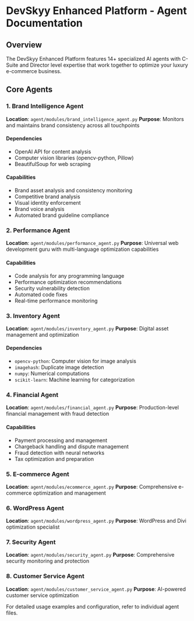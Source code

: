 # DevSkyy Enhanced Platform - Agent Documentation

## Overview

The DevSkyy Enhanced Platform features 14+ specialized AI agents with C-Suite and Director level expertise that work together to optimize your luxury e-commerce business.

## Core Agents

### 1. Brand Intelligence Agent
**Location**: `agent/modules/brand_intelligence_agent.py`
**Purpose**: Monitors and maintains brand consistency across all touchpoints

#### Dependencies
- OpenAI API for content analysis
- Computer vision libraries (opencv-python, Pillow)
- BeautifulSoup for web scraping

#### Capabilities
- Brand asset analysis and consistency monitoring
- Competitive brand analysis
- Visual identity enforcement
- Brand voice analysis
- Automated brand guideline compliance

### 2. Performance Agent
**Location**: `agent/modules/performance_agent.py`
**Purpose**: Universal web development guru with multi-language optimization capabilities

#### Capabilities
- Code analysis for any programming language
- Performance optimization recommendations
- Security vulnerability detection
- Automated code fixes
- Real-time performance monitoring

### 3. Inventory Agent
**Location**: `agent/modules/inventory_agent.py`
**Purpose**: Digital asset management and optimization

#### Dependencies
- `opencv-python`: Computer vision for image analysis
- `imagehash`: Duplicate image detection
- `numpy`: Numerical computations
- `scikit-learn`: Machine learning for categorization

### 4. Financial Agent
**Location**: `agent/modules/financial_agent.py`
**Purpose**: Production-level financial management with fraud detection

#### Capabilities
- Payment processing and management
- Chargeback handling and dispute management
- Fraud detection with neural networks
- Tax optimization and preparation

### 5. E-commerce Agent
**Location**: `agent/modules/ecommerce_agent.py`
**Purpose**: Comprehensive e-commerce optimization and management

### 6. WordPress Agent
**Location**: `agent/modules/wordpress_agent.py`
**Purpose**: WordPress and Divi optimization specialist

### 7. Security Agent
**Location**: `agent/modules/security_agent.py`
**Purpose**: Comprehensive security monitoring and protection

### 8. Customer Service Agent
**Location**: `agent/modules/customer_service_agent.py`
**Purpose**: AI-powered customer service optimization

For detailed usage examples and configuration, refer to individual agent files.